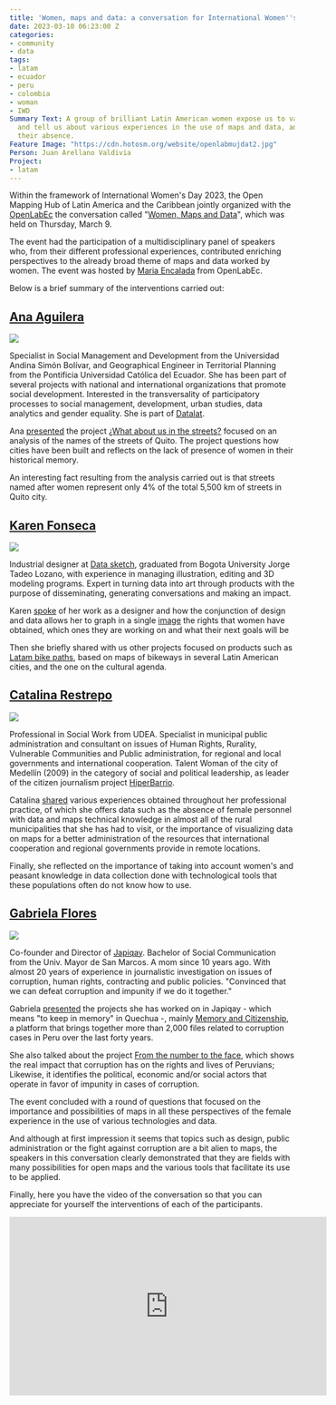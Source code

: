 ```yaml
---
title: 'Women, maps and data: a conversation for International Women''s Day'
date: 2023-03-10 06:23:00 Z
categories:
- community
- data
tags:
- latam
- ecuador
- peru
- colombia
- woman
- IWD
Summary Text: A group of brilliant Latin American women expose us to various projects
  and tell us about various experiences in the use of maps and data, and also about
  their absence.
Feature Image: "https://cdn.hotosm.org/website/openlabmujdat2.jpg"
Person: Juan Arellano Valdivia
Project:
- latam
---
```


Within the framework of International Women's Day 2023, the Open Mapping Hub of Latin America and the Caribbean jointly organized with the [OpenLabEc](https://openlab.ec/) the conversation called "[Women, Maps and Data](https://openlab.ec/actividad/conversatorio-mujeres-mapas-y-datos#no-back)", which was held on Thursday, March 9.

The event had the participation of a multidisciplinary panel of speakers who, from their different professional experiences, contributed enriching perspectives to the already broad theme of maps and data worked by women. The event was hosted by [Maria Encalada](https://www.derechosdigitales.org/equipo/maria-encalada/) from OpenLabEc.

Below is a brief summary of the interventions carried out:

## **[Ana Aguilera](https://twitter.com/anabaguilera)**

**![](https://lh4.googleusercontent.com/gPKRSTj5Avpm92ORLX2UmmrR9NnjBH4OEb-utCZlb-tGPLbiN8PiVNwamNcTXVNwzvP8zKYF0Bj3iW3mnkQNmntnf29d030JsYm34ir1NWYsAyVPy4UXBo6wxCFpLYDU2ODgTbxRFhbLMbrIicqN3sU)**

Specialist in Social Management and Development from the Universidad Andina Simón Bolívar, and Geographical Engineer in Territorial Planning from the Pontificia Universidad Católica del Ecuador. She has been part of several projects with national and international organizations that promote social development. Interested in the transversality of participatory processes to social management, development, urban studies, data analytics and gender equality. She is part of [Datalat](https://datalat.org/).

Ana [presented](https://twitter.com/OpenlabEc/status/1633975580252045313) the project [¿What about us in the streets?](https://diverciudades.com/y-nosotras-en-las-calles/) focused on an analysis of the names of the streets of Quito. The project questions how cities have been built and reflects on the lack of presence of women in their historical memory.

An interesting fact resulting from the analysis carried out is that streets named after women represent only 4% of the total 5,500 km of streets in Quito city.

## **[Karen Fonseca](https://www.linkedin.com/in/karen-lorena-fonseca-gomez-b701b8224/?originalSubdomain=co)**

**![](https://lh6.googleusercontent.com/0Y_jOcOehfha17T2jrgIluS0WW2Ox38qg469cLsSNd34L4PhRKKf6T1twpayp5ayRwqAVsn3zFs4Ol9sfb09q6bzyM4uk_09EybKhGRK43EbyMAN3dwdJ60U5V8dMxpSX5SGndqU_ADsLGHecNCgrzI)**

Industrial designer at [Data sketch](https://www.datasketch.co/), graduated from Bogota University Jorge Tadeo Lozano, with experience in managing illustration, editing and 3D modeling programs. Expert in turning data into art through products with the purpose of disseminating, generating conversations and making an impact.

Karen [spoke](https://twitter.com/OpenlabEc/status/1633979420154245120) of her work as a designer and how the conjunction of design and data allows her to graph in a single [image](https://www.datasketch.co/es/store/p/ladder-of-rights/) the rights that women have obtained, which ones they are working on and what their next goals will be

Then she briefly shared with us other projects focused on products such as [Latam bike paths](https://co.datasketch.store/products/camiseta-ciclorrutas-de-latam), based on maps of bikeways in several Latin American cities, and the one on the cultural agenda.

## **[Catalina Restrepo](https://twitter.com/catirestrepo)**

**![](https://lh3.googleusercontent.com/ZcPnJFLbsSjqj7fJC3d5hr_TIp1wSZa82fsU6Yr6_lDMpQ4wXJwQSL_Ca1x8oCg2e3XEdjW1Zg01T_pTIwL2xXa8UXHyULauHXvDsNw8M1gPOC7vMAtEHvWfjXyE_0gkKPONy_f1756DxNgLDeYp3ys)**

Professional in Social Work from UDEA. Specialist in municipal public administration and consultant on issues of Human Rights, Rurality, Vulnerable Communities and Public administration, for regional and local governments and international cooperation. Talent Woman of the city of Medellín (2009) in the category of social and political leadership, as leader of the citizen journalism project [HiperBarrio](https://rising.globalvoices.org/blog/2009/06/05/hiperbarrio-winner-of-the-prix-ars-electronica-awards/).

Catalina [shared](https://twitter.com/OpenlabEc/status/1634228661657190407?t=zE-Ab8hBnCr9ZSDg-6l-rw&s=35) various experiences obtained throughout her professional practice, of which she offers data such as the absence of female personnel with data and maps technical knowledge in almost all of the rural municipalities that she has had to visit, or the importance of visualizing data on maps for a better administration of the resources that international cooperation and regional governments provide in remote locations.

Finally, she reflected on the importance of taking into account women's and peasant knowledge in data collection done with technological tools that these populations often do not know how to use.

## **[Gabriela Flores](https://twitter.com/gfloressch)**

**![](https://lh5.googleusercontent.com/AGvrEeCyRTZJqYtwMFleqDSeBbt-QYIDS8aYVsSPAWwvScGq1sO8mA5SoNq_zeqfHjha4LhMwSnyg-1WQ08jx9FEFyWBJKgCywzxVYEqqs4EYLjRpg3tRFEJY5ATqkp2t0yAp5oyVuHeTRwowbvyyJ8)**

Co-founder and Director of [Japiqay](http://www.japiqay.org/). Bachelor of Social Communication from the Univ. Mayor de San Marcos. A mom since 10 years ago. With almost 20 years of experience in journalistic investigation on issues of corruption, human rights, contracting and public policies. "Convinced that we can defeat corruption and impunity if we do it together."

Gabriela [presented](https://twitter.com/OpenlabEc/status/1633982967746818052) the projects she has worked on in Japiqay - which means "to keep in memory" in Quechua -, mainly [Memory and Citizenship](http://memoriayciudadania.org/), a platform that brings together more than 2,000 files related to corruption cases in Peru over the last forty years.

She also talked about the project [From the number to the face](https://delacifralrostro.org/), which shows the real impact that corruption has on the rights and lives of Peruvians; Likewise, it identifies the political, economic and/or social actors that operate in favor of impunity in cases of corruption.

The event concluded with a round of questions that focused on the importance and possibilities of maps in all these perspectives of the female experience in the use of various technologies and data.

And although at first impression it seems that topics such as design, public administration or the fight against corruption are a bit alien to maps, the speakers in this conversation clearly demonstrated that they are fields with many possibilities for open maps and the various tools that facilitate its use to be applied.

Finally, here you have the video of the conversation so that you can appreciate for yourself the interventions of each of the participants.

<iframe width="560" height="315" src="https://www.youtube.com/embed/j-a_li7hBM8" title="YouTube video player" frameborder="0" allow="accelerometer; autoplay; clipboard-write; encrypted-media; gyroscope; picture-in-picture; web-share" allowfullscreen></iframe>